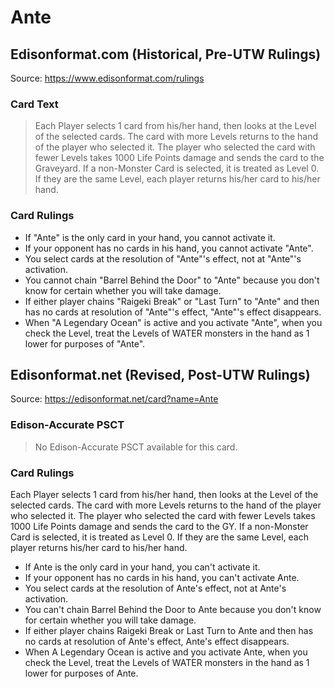 # Ante

## Edisonformat.com (Historical, Pre-UTW Rulings)

Source: https://www.edisonformat.com/rulings

### Card Text

> Each Player selects 1 card from his/her hand, then looks at the Level of the selected cards. The card with more Levels returns to the hand of the player who selected it. The player who selected the card with fewer Levels takes 1000 Life Points damage and sends the card to the Graveyard. If a non-Monster Card is selected, it is treated as Level 0. If they are the same Level, each player returns his/her card to his/her hand.

### Card Rulings

*   If "Ante" is the only card in your hand, you cannot activate it.
*   If your opponent has no cards in his hand, you cannot activate "Ante".
*   You select cards at the resolution of "Ante"'s effect, not at "Ante"'s activation.
*   You cannot chain "Barrel Behind the Door" to "Ante" because you don't know for certain whether you will take damage.
*   If either player chains "Raigeki Break" or "Last Turn" to "Ante" and then has no cards at resolution of "Ante"'s effect, "Ante"'s effect disappears.
*   When "A Legendary Ocean" is active and you activate "Ante", when you check the Level, treat the Levels of WATER monsters in the hand as 1 lower for purposes of "Ante".

## Edisonformat.net (Revised, Post-UTW Rulings)

Source: https://edisonformat.net/card?name=Ante

### Edison-Accurate PSCT

> No Edison-Accurate PSCT available for this card.

### Card Rulings

Each Player selects 1 card from his/her hand, then looks at the Level of the selected cards. The card with more Levels returns to the hand of the player who selected it. The player who selected the card with fewer Levels takes 1000 Life Points damage and sends the card to the GY. If a non-Monster Card is selected, it is treated as Level 0. If they are the same Level, each player returns his/her card to his/her hand.
*   If Ante is the only card in your hand, you can't activate it.
*   If your opponent has no cards in his hand, you can't activate Ante.
*   You select cards at the resolution of Ante's effect, not at Ante's activation.
*   You can't chain Barrel Behind the Door to Ante because you don't know for certain whether you will take damage.
*   If either player chains Raigeki Break or Last Turn to Ante and then has no cards at resolution of Ante's effect, Ante's effect disappears.
*   When A Legendary Ocean is active and you activate Ante, when you check the Level, treat the Levels of WATER monsters in the hand as 1 lower for purposes of Ante.
            